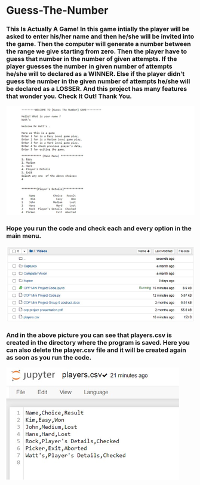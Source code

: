 # Guess-The-Number

### This Is Actually A Game! In this game intially the player will be asked to enter his/her name and then he/she will be invited into the game. Then the computer will generate a number between the range we give starting from zero. Then the player have to guess that number in the number of given attempts. If the player guesses the number in given number of attempts he/she will to declared as a WINNER. Else if the player didn't guess the number in the given number of attempts he/she will be declared as a LOSSER. And this project has many features that wonder you. Check It Out! Thank You.

![Output](output.jpg)

### Hope you run the code and check each and every option in the main menu.
![Directory](directory.jpg)
### And in the above picture you can see that players.csv is created in the directory where the program is saved. Here you can also delete the player.csv file and it will be created again as soon as you run the code.
![CSV File](csv.jpg)
